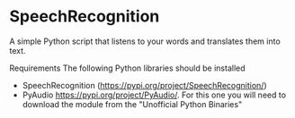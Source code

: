 # SpeechRecognition
A simple Python script that listens to your words and translates them into text.

Requirements
The following Python libraries should be installed
- SpeechRecognition (https://pypi.org/project/SpeechRecognition/)
- PyAudio https://pypi.org/project/PyAudio/. For this one you will need to download the module from the "Unofficial Python Binaries"
